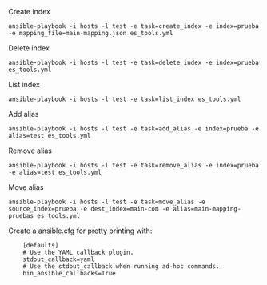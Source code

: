 Create index

```
ansible-playbook -i hosts -l test -e task=create_index -e index=prueba -e mapping_file=main-mapping.json es_tools.yml
```

Delete index

```
ansible-playbook -i hosts -l test -e task=delete_index -e index=prueba es_tools.yml
```

List index

```
ansible-playbook -i hosts -l test -e task=list_index es_tools.yml
```

Add alias

```
ansible-playbook -i hosts -l test -e task=add_alias -e index=prueba -e alias=test es_tools.yml
```

Remove alias

```
ansible-playbook -i hosts -l test -e task=remove_alias -e index=prueba -e alias=test es_tools.yml
```

Move alias

```
ansible-playbook -i hosts -l test -e task=move_alias -e source_index=prueba -e dest_index=main-com -e alias=main-mapping-pruebas es_tools.yml
```
Create a ansible.cfg for pretty printing with:

```
    [defaults]
    # Use the YAML callback plugin.
    stdout_callback=yaml
    # Use the stdout_callback when running ad-hoc commands.
    bin_ansible_callbacks=True
```